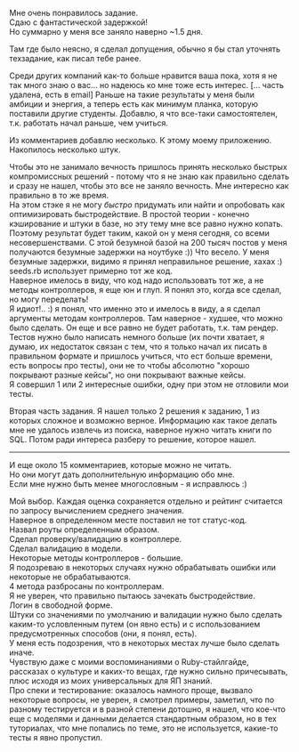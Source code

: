 Мне очень понравилось задание.  
Сдаю с фантастической задержкой!  
Но суммарно у меня все заняло наверно ~1.5 дня.  
  
Там где было неясно, я сделал допущения, обычно я бы стал уточнять техзадание, как писал тебе ранее.  
  
Среди других компаний как-то больше нравится ваша пока, хотя я не так много знаю о вас... но надеюсь ко мне тоже есть интерес.
\[... часть удалена, есть в email\] Раньше на такие результаты у меня были амбиции и энергия, а теперь есть как минимум планка, которую поставили другие студенты. Добавлю, я что все-таки самостоятелен, т.к. работать начал раньше, чем учиться.  
  
Из комментариев добавлю несколько. К этому моему приложению. Накопилось несколько штук.  
  
Чтобы это не занимало вечность пришлось принять несколько быстрых компромиссных решений - потому что я не знаю как правильно сделать и сразу не нашел, чтобы это все не заняло вечность. Мне интересно как правильно в то же время.  
На этом стэке я не могу *быстро* придумать или найти и опробовать как оптимизировать быстродействие. В простой теории - конечно кэширование и штуки в базе, но эту тему мне все равно нужно копать. Поэтому результат будет таким, какой он у меня сегодня, со всеми несовершенствами. С этой безумной базой на 200 тысяч постов у меня получаются безумные задержки на ноутбуке :)) Что весело. У меня безумные задержки, видимо я принял неправильное решение, хахах :)  
seeds.rb использует примерно тот же код.  
Наверное имелось в виду, что код надо использовать тот же, а не методы контроллеров, я еще юн и глуп. Я понял это, когда все сделал, но могу переделать!  
Я идиот!.. :) я понял, что именно это и имелось в виду, а я сделал аргументы методам контроллеров. Там наверное - худшее, что можно было сделать. Он еще и все равно не будет работать, т.к. там рендер.  
Тестов нужно было написать немного больше (их почти хватает, я думаю, их недостаток связан с тем, что я только начал их писать в правильном формате и пришлось учиться, что ест больше времени, есть вопросы про тесты), они не то чтобы абсолютно "хорошо покрывают разные кейсы", но они покрывают важные кейсы.  
Я совершил 1 или 2 интересные ошибки, одну при этом не отловили мои тесты.  
  
Вторая часть задания. Я нашел только 2 решения к заданию, 1 из которых сложное и возможно верное. Информацию как такое делать мне не удалось извлечь из поиска, наверное нужно читать книги по SQL. Потом ради интереса разберу то решение, которое нашел.  
  
---  
  
И еще около 15 комментариев, которые можно не читать.  
Но они могут дать дополнительную информацию обо мне.  
Если мне нужно быть менее многословным - я исправлюсь :)  
  
Мой выбор. Каждая оценка сохраняется отдельно и рейтинг считается по запросу вычислением среднего значения.  
Наверное в определенном месте поставил не тот статус-код.  
Назвал роуты определенным образом.  
Сделал проверку/валидацию в контроллере.  
Сделал валидацию в модели.  
Некоторые методы контроллеров - большие.  
Я подозреваю в некоторых случаях нужно обрабатывать ошибки или некоторые не обрабатываются.  
4 метода разбросаны по контроллерам.  
Я не уверен, что правильно пытаюсь зачекать быстродействие.  
Логин в свободной форме.  
Штуки со значениями по умолчанию и валидации нужно было сделать каким-то условленным путем (он явно есть) и с использованием предусмотренных способов (они, я понял, есть).  
У меня есть подозрения, что в некоторых местах лучше было сделать иначе.  
Чувствую даже с моими воспоминаниями о Ruby-стайлгайде, рассказах о культуре и каких-то вещах, где нужно сильно причесывать, плюс исходя из моих универсальных для ЯП знаний.  
Про спеки и тестирование: оказалось намного проще, вызвало некоторые вопросы, не уверен, я смотрел примеры, заметил, что по разному тестируется и в разной степени дотошно, я нашел, что кое-что еще с моделями и данными делается стандартным образом, но в тех туториалах, что мне попались по теме, это не используется, какие-то тесты я явно пропустил.  
